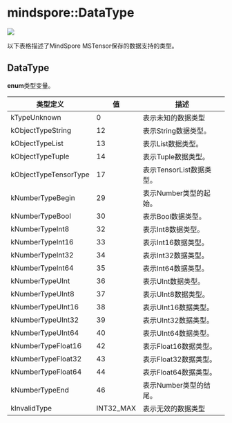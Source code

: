 # mindspore::DataType

<a href="https://gitee.com/mindspore/docs/blob/r1.8/docs/lite/api/source_zh_cn/api_cpp/mindspore_datatype.md" target="_blank"><img src="https://mindspore-website.obs.cn-north-4.myhuaweicloud.com/website-images/r1.8/resource/_static/logo_source.png"></a>

以下表格描述了MindSpore MSTensor保存的数据支持的类型。

## DataType

 **enum**类型变量。

| 类型定义 | 值 | 描述 |
| --- | --- | --- |
|kTypeUnknown | 0 | 表示未知的数据类型 |
|kObjectTypeString| 12 | 表示String数据类型。 |
|kObjectTypeList| 13 | 表示List数据类型。 |
|kObjectTypeTuple| 14 | 表示Tuple数据类型。 |
|kObjectTypeTensorType| 17 | 表示TensorList数据类型。 |
|kNumberTypeBegin| 29 | 表示Number类型的起始。 |
|kNumberTypeBool| 30 | 表示Bool数据类型。 |
|kNumberTypeInt8| 32 | 表示Int8数据类型。 |
|kNumberTypeInt16| 33 | 表示Int16数据类型。 |
|kNumberTypeInt32| 34 | 表示Int32数据类型。 |
|kNumberTypeInt64| 35 | 表示Int64数据类型。 |
|kNumberTypeUInt| 36 | 表示UInt数据类型。 |
|kNumberTypeUInt8| 37 | 表示UInt8数据类型。 |
|kNumberTypeUInt16| 38 | 表示UInt16数据类型。 |
|kNumberTypeUInt32| 39 | 表示UInt32数据类型。 |
|kNumberTypeUInt64| 40 | 表示UInt64数据类型。 |
|kNumberTypeFloat16| 42 | 表示Float16数据类型。 |
|kNumberTypeFloat32| 43 | 表示Float32数据类型。 |
|kNumberTypeFloat64| 44 | 表示Float64数据类型。|
|kNumberTypeEnd| 46 | 表示Number类型的结尾。 |
|kInvalidType | INT32_MAX | 表示无效的数据类型 |

